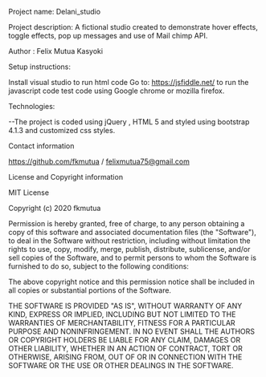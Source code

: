 Project name: Delani_studio

Project description: A fictional studio created to demonstrate hover effects, toggle effects, pop up messages and use of Mail chimp API.


Author : Felix Mutua Kasyoki

Setup instructions:

Install visual studio to run html code Go to: https://jsfiddle.net/ to run the javascript code test code using Google chrome or mozilla firefox.

Technologies:

--The project is coded using jQuery , HTML 5  and styled using bootstrap 4.1.3 and customized css styles.

Contact information

https://github.com/fkmutua / felixmutua75@gmail.com

License and Copyright information

MIT License

Copyright (c) 2020 fkmutua

Permission is hereby granted, free of charge, to any person obtaining a copy of this software and associated documentation files (the "Software"), to deal in the Software without restriction, including without limitation the rights to use, copy, modify, merge, publish, distribute, sublicense, and/or sell copies of the Software, and to permit persons to whom the Software is furnished to do so, subject to the following conditions:

The above copyright notice and this permission notice shall be included in all copies or substantial portions of the Software.

THE SOFTWARE IS PROVIDED "AS IS", WITHOUT WARRANTY OF ANY KIND, EXPRESS OR IMPLIED, INCLUDING BUT NOT LIMITED TO THE WARRANTIES OF MERCHANTABILITY, FITNESS FOR A PARTICULAR PURPOSE AND NONINFRINGEMENT. IN NO EVENT SHALL THE AUTHORS OR COPYRIGHT HOLDERS BE LIABLE FOR ANY CLAIM, DAMAGES OR OTHER LIABILITY, WHETHER IN AN ACTION OF CONTRACT, TORT OR OTHERWISE, ARISING FROM, OUT OF OR IN CONNECTION WITH THE SOFTWARE OR THE USE OR OTHER DEALINGS IN THE SOFTWARE.
